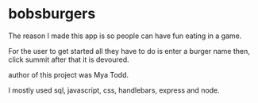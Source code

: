 # bobsburgers
The reason I made this app is so people can have fun eating in a game.

For the user to get started all they have to do is enter a burger name then, click summit after that it is devoured.

author of this project was Mya Todd.

I mostly used sql, javascript, css, handlebars, express and node.